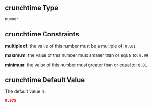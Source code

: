 ## crunchtime Type

`number`

## crunchtime Constraints

**multiple of**: the value of this number must be a multiple of: `0.001`

**maximum**: the value of this number must smaller than or equal to: `0.99`

**minimum**: the value of this number must greater than or equal to: `0.01`

## crunchtime Default Value

The default value is:

```json
0.975
```
